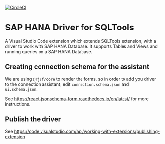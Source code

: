 [![CircleCI](https://circleci.com/gh/sap-staging/sap-hana-driver-for-sqltools.svg?style=svg)](https://circleci.com/gh/sap-staging/sap-hana-driver-for-sqltools)
# SAP HANA Driver for SQLTools
A Visual Studio Code extension which extends SQLTools extension, with a driver to work with SAP HANA Database. It supports Tables and Views and running queries on a SAP HANA Database.

## Creating connection schema for the assistant

We are using `@rjsf/core` to render the forms, so in order to add you driver to the connection assistant,
edit `connection.schema.json` and `ui.schema.json`.

See https://react-jsonschema-form.readthedocs.io/en/latest/ for more instructions.

## Publish the driver

See https://code.visualstudio.com/api/working-with-extensions/publishing-extension
